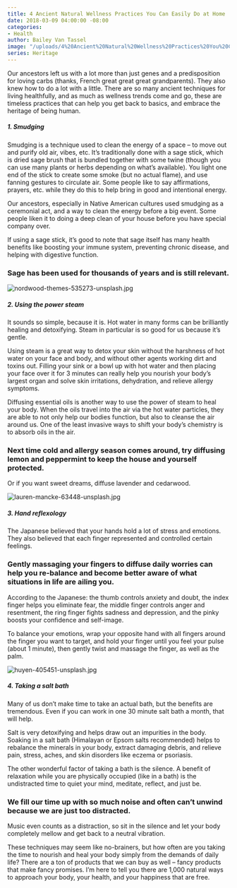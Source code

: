 ```yaml
---
title: 4 Ancient Natural Wellness Practices You Can Easily Do at Home
date: 2018-03-09 04:00:00 -08:00
categories:
- Health
author: Bailey Van Tassel
image: "/uploads/4%20Ancient%20Natural%20Wellness%20Practices%20You%20Can%20Easily%20Do%20at%20Home%20-%20Yellow%20Co.jpg"
series: Heritage
---
```


Our ancestors left us with a lot more than just genes and a predisposition for loving carbs (thanks, French great great great grandparents). They also knew how to do a lot with a little. There are so many ancient techniques for living healthfully, and as much as wellness trends come and go, these are timeless practices that can help you get back to basics, and embrace the heritage of being human.

##### 1. Smudging

Smudging is a technique used to clean the energy of a space – to move out and purify old air, vibes, etc. It’s traditionally done with a sage stick, which is dried sage brush that is bundled together with some twine (though you can use many plants or herbs depending on what’s available). You light one end of the stick to create some smoke (but no actual flame), and use fanning gestures to circulate air. Some people like to say affirmations, prayers, etc. while they do this to help bring in good and intentional energy.

Our ancestors, especially in Native American cultures used smudging as a ceremonial act, and a way to clean the energy before a big event. Some people liken it to doing a deep clean of your house before you have special company over.

If using a sage stick, it’s good to note that sage itself has many health benefits like boosting your immune system, preventing chronic disease, and helping with digestive function.

### Sage has been used for thousands of years and is still relevant.

![nordwood-themes-535273-unsplash.jpg](/uploads/nordwood-themes-535273-unsplash.jpg)

##### 2. Using the power steam

It sounds so simple, because it is. Hot water in many forms can be brilliantly healing and detoxifying. Steam in particular is so good for us because it’s gentle.

Using steam is a great way to detox your skin without the harshness of hot water on your face and body, and without other agents working dirt and toxins out. Filling your sink or a bowl up with hot water and then placing your face over it for 3 minutes can really help you nourish your body’s largest organ and solve skin irritations, dehydration, and relieve allergy symptoms.

Diffusing essential oils is another way to use the power of steam to heal your body. When the oils travel into the air via the hot water particles, they are able to not only help our bodies function, but also to cleanse the air around us. One of the least invasive ways to shift your body’s chemistry is to absorb oils in the air.

### Next time cold and allergy season comes around, try diffusing lemon and peppermint to keep the house and yourself protected.

Or if you want sweet dreams, diffuse lavender and cedarwood.

![lauren-mancke-63448-unsplash.jpg](/uploads/lauren-mancke-63448-unsplash.jpg)

##### 3. Hand reflexology

The Japanese believed that your hands hold a lot of stress and emotions. They also believed that each finger represented and controlled certain feelings.

### Gently massaging your fingers to diffuse daily worries can help you re-balance and become better aware of what situations in life are ailing you.

According to the Japanese: the thumb controls anxiety and doubt, the index finger helps you eliminate fear, the middle finger controls anger and resentment, the ring finger fights sadness and depression, and the pinky boosts your confidence and self-image.

To balance your emotions, wrap your opposite hand with all fingers around the finger you want to target, and hold your finger until you feel your pulse (about 1 minute), then gently twist and massage the finger, as well as the palm.

![huyen-405451-unsplash.jpg](/uploads/huyen-405451-unsplash.jpg)

##### 4. Taking a salt bath

Many of us don’t make time to take an actual bath, but the benefits are tremendous. Even if you can work in one 30 minute salt bath a month, that will help.

Salt is very detoxifying and helps draw out an impurities in the body. Soaking in a salt bath (Himalayan or Epsom salts recommended) helps to rebalance the minerals in your body, extract damaging debris, and relieve pain, stress, aches, and skin disorders like eczema or psoriasis.

The other wonderful factor of taking a bath is the silence. A benefit of relaxation while you are physically occupied (like in a bath) is the undistracted time to quiet your mind, meditate, reflect, and just be.

### We fill our time up with so much noise and often can’t unwind because we are just too distracted.

Music even counts as a distraction, so sit in the silence and let your body completely mellow and get back to a neutral vibration.

These techniques may seem like no-brainers, but how often are you taking the time to nourish and heal your body simply from the demands of daily life? There are a ton of products that we can buy as well – fancy products that make fancy promises. I’m here to tell you there are 1,000 natural ways to approach your body, your health, and your happiness that are free.